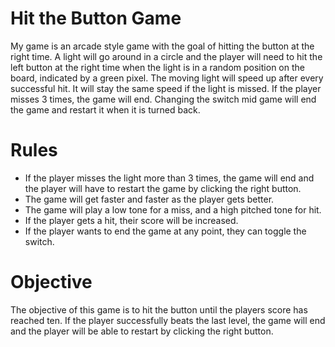 # Hit the Button Game

  My game is an arcade style game with the goal of hitting the button at the right time. A light will go around in a circle and the player will need to hit the left button at the right time when the light is in a random position on the     board, indicated by a green pixel. The moving light will speed up after every successful hit. It will stay the same speed if the light is missed. If the player misses 3 times, the game will end. Changing the switch mid game will end the game and restart it when it is turned back. 

# Rules

 * If the player misses the light more than 3 times, the game will end and the player will have to restart the game by clicking the right button.
 * The game will get faster and faster as the player gets better.
 * The game will play a low tone for a miss, and a high pitched tone for hit.
 * If the player gets a hit, their score will be increased.
 * If the player wants to end the game at any point, they can toggle the switch.


# Objective
	
  The objective of this game is to hit the button until the players score has reached ten. If the player successfully beats the last level, the game will end and the player will be able to restart by clicking the right button. 
